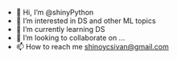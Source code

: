 - 👋 Hi, I’m @shinyPython
- 👀 I’m interested in DS and other ML topics
- 🌱 I’m currently learning DS
- 💞️ I’m looking to collaborate on ...
- 📫 How to reach me shinoycsivan@gmail.com

<!---
shinyPython/shinyPython is a ✨ special ✨ repository because its `README.md` (this file) appears on your GitHub profile.
You can click the Preview link to take a look at your changes.
--->
